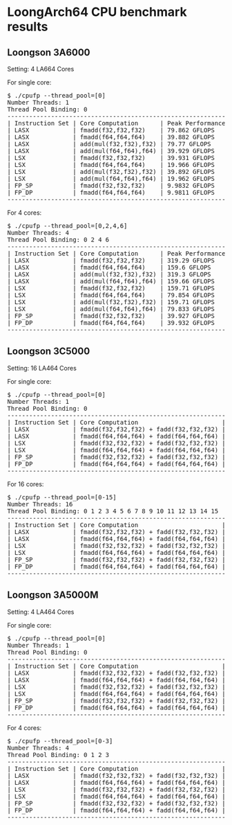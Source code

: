 # LoongArch64 CPU benchmark results

## Loongson 3A6000

Setting: 4 LA664 Cores

For single core:

<pre>
$ ./cpufp --thread_pool=[0]
Number Threads: 1
Thread Pool Binding: 0
--------------------------------------------------------------
| Instruction Set | Core Computation      | Peak Performance |
| LASX            | fmadd(f32,f32,f32)    | 79.862 GFLOPS    |
| LASX            | fmadd(f64,f64,f64)    | 39.882 GFLOPS    |
| LASX            | add(mul(f32,f32),f32) | 79.77 GFLOPS     |
| LASX            | add(mul(f64,f64),f64) | 39.929 GFLOPS    |
| LSX             | fmadd(f32,f32,f32)    | 39.931 GFLOPS    |
| LSX             | fmadd(f64,f64,f64)    | 19.966 GFLOPS    |
| LSX             | add(mul(f32,f32),f32) | 39.892 GFLOPS    |
| LSX             | add(mul(f64,f64),f64) | 19.962 GFLOPS    |
| FP_SP           | fmadd(f32,f32,f32)    | 9.9832 GFLOPS    |
| FP_DP           | fmadd(f64,f64,f64)    | 9.9811 GFLOPS    |
--------------------------------------------------------------
</pre>

For 4 cores:

<pre>
$ ./cpufp --thread_pool=[0,2,4,6]
Number Threads: 4
Thread Pool Binding: 0 2 4 6
--------------------------------------------------------------
| Instruction Set | Core Computation      | Peak Performance |
| LASX            | fmadd(f32,f32,f32)    | 319.29 GFLOPS    |
| LASX            | fmadd(f64,f64,f64)    | 159.6 GFLOPS     |
| LASX            | add(mul(f32,f32),f32) | 319.3 GFLOPS     |
| LASX            | add(mul(f64,f64),f64) | 159.66 GFLOPS    |
| LSX             | fmadd(f32,f32,f32)    | 159.71 GFLOPS    |
| LSX             | fmadd(f64,f64,f64)    | 79.854 GFLOPS    |
| LSX             | add(mul(f32,f32),f32) | 159.71 GFLOPS    |
| LSX             | add(mul(f64,f64),f64) | 79.833 GFLOPS    |
| FP_SP           | fmadd(f32,f32,f32)    | 39.927 GFLOPS    |
| FP_DP           | fmadd(f64,f64,f64)    | 39.932 GFLOPS    |
--------------------------------------------------------------
</pre>

## Loongson 3C5000

Setting: 16 LA464 Cores

For single core:

<pre>
$ ./cpufp --thread_pool=[0]
Number Threads: 1
Thread Pool Binding: 0
-------------------------------------------------------------------------------
| Instruction Set | Core Computation                       | Peak Performance |
| LASX            | fmadd(f32,f32,f32) + fadd(f32,f32,f32) | 52.603 GFLOPS    |
| LASX            | fmadd(f64,f64,f64) + fadd(f64,f64,f64) | 26.331 GFLOPS    |
| LSX             | fmadd(f32,f32,f32) + fadd(f32,f32,f32) | 26.323 GFLOPS    |
| LSX             | fmadd(f64,f64,f64) + fadd(f64,f64,f64) | 13.166 GFLOPS    |
| FP_SP           | fmadd(f32,f32,f32) + fadd(f32,f32,f32) | 6.583 GFLOPS     |
| FP_DP           | fmadd(f64,f64,f64) + fadd(f64,f64,f64) | 6.5723 GFLOPS    |
-------------------------------------------------------------------------------
</pre>

For 16 cores:

<pre>
$ ./cpufp --thread_pool=[0-15]
Number Threads: 16
Thread Pool Binding: 0 1 2 3 4 5 6 7 8 9 10 11 12 13 14 15
-------------------------------------------------------------------------------
| Instruction Set | Core Computation                       | Peak Performance |
| LASX            | fmadd(f32,f32,f32) + fadd(f32,f32,f32) | 841.77 GFLOPS    |
| LASX            | fmadd(f64,f64,f64) + fadd(f64,f64,f64) | 406.52 GFLOPS    |
| LSX             | fmadd(f32,f32,f32) + fadd(f32,f32,f32) | 420.84 GFLOPS    |
| LSX             | fmadd(f64,f64,f64) + fadd(f64,f64,f64) | 210.01 GFLOPS    |
| FP_SP           | fmadd(f32,f32,f32) + fadd(f32,f32,f32) | 105.21 GFLOPS    |
| FP_DP           | fmadd(f64,f64,f64) + fadd(f64,f64,f64) | 104.59 GFLOPS    |
-------------------------------------------------------------------------------
</pre>

## Loongson 3A5000M

Setting: 4 LA464 Cores

For single core:

<pre>
$ ./cpufp --thread_pool=[0]
Number Threads: 1
Thread Pool Binding: 0
-------------------------------------------------------------------------------
| Instruction Set | Core Computation                       | Peak Performance |
| LASX            | fmadd(f32,f32,f32) + fadd(f32,f32,f32) | 47.831 GFLOPS    |
| LASX            | fmadd(f64,f64,f64) + fadd(f64,f64,f64) | 23.888 GFLOPS    |
| LSX             | fmadd(f32,f32,f32) + fadd(f32,f32,f32) | 23.918 GFLOPS    |
| LSX             | fmadd(f64,f64,f64) + fadd(f64,f64,f64) | 11.957 GFLOPS    |
| FP_SP           | fmadd(f32,f32,f32) + fadd(f32,f32,f32) | 5.9803 GFLOPS    |
| FP_DP           | fmadd(f64,f64,f64) + fadd(f64,f64,f64) | 5.9803 GFLOPS    |
-------------------------------------------------------------------------------
</pre>

For 4 cores:

<pre>
$ ./cpufp --thread_pool=[0-3]
Number Threads: 4
Thread Pool Binding: 0 1 2 3
-------------------------------------------------------------------------------
| Instruction Set | Core Computation                       | Peak Performance |
| LASX            | fmadd(f32,f32,f32) + fadd(f32,f32,f32) | 190.92 GFLOPS    |
| LASX            | fmadd(f64,f64,f64) + fadd(f64,f64,f64) | 95.47 GFLOPS     |
| LSX             | fmadd(f32,f32,f32) + fadd(f32,f32,f32) | 95.184 GFLOPS    |
| LSX             | fmadd(f64,f64,f64) + fadd(f64,f64,f64) | 47.652 GFLOPS    |
| FP_SP           | fmadd(f32,f32,f32) + fadd(f32,f32,f32) | 23.847 GFLOPS    |
| FP_DP           | fmadd(f64,f64,f64) + fadd(f64,f64,f64) | 23.876 GFLOPS    |
-------------------------------------------------------------------------------
</pre>
